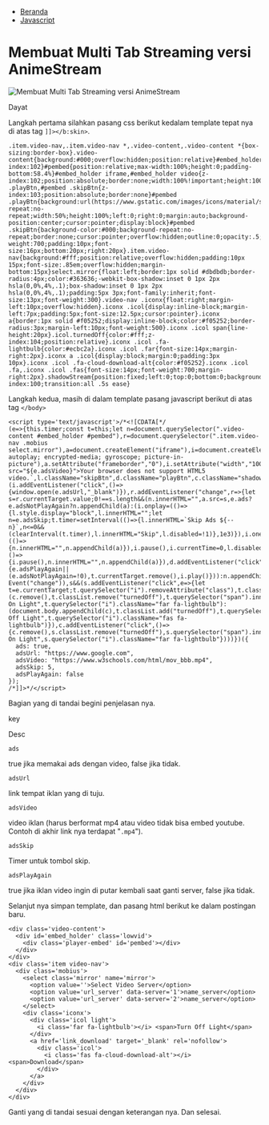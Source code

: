 *    [Beranda](https://web.archive.org/web/20221001232850/https://www.dayat.id/ "Beranda")
*    [Javascript](https://web.archive.org/web/20221001232850/https://www.dayat.id/search/label/Javascript "Javascript")

Membuat Multi Tab Streaming versi AnimeStream
=============================================

![Membuat Multi Tab Streaming versi AnimeStream](https://web.archive.org/web/20221001232850im_/https://blogger.googleusercontent.com/img/b/R29vZ2xl/AVvXsEjquYfFXs8geOp-vTHLFu3Ma7oZPQ72HUFK1hZpDpg12idXxoRlbV31MgJ1Pu1Pf_SvlhljdSb6eTiaDPRdL15Hqym2DK_ImqF6Po54D7ef3mPypF7JpP5C2R-PLDgi6uEOUEXHqkByl6yuVrLlEvulbvwB5HEvCUBU3rzTLJu-ETI7HUw_OJlfCvYsAQ/s0/DAYAT.ID.png)

Dayat

Langkah pertama silahkan pasang css berikut kedalam template tepat nya di atas tag `]]></b:skin>`.

    .item.video-nav,.item.video-nav *,.video-content,.video-content *{box-sizing:border-box}.video-content{background:#000;overflow:hidden;position:relative}#embed_holder{position:relative;z-index:102}#pembed{position:relative;max-width:100%;height:0;padding-bottom:58.4%}#embed_holder iframe,#embed_holder video{z-index:102;position:absolute;border:none;width:100%!important;height:100%!important;top:0;left:0;margin:0;padding:0}#pembed .playBtn,#pembed .skipBtn{z-index:103;position:absolute;border:none}#pembed .playBtn{background:url(https://www.gstatic.com/images/icons/material/system/1x/play_arrow_white_48dp.png);background-repeat:no-repeat;width:50%;height:100%;left:0;right:0;margin:auto;background-position:center;cursor:pointer;display:block}#pembed .skipBtn{background-color:#000;background-repeat:no-repeat;border:none;cursor:pointer;overflow:hidden;outline:0;opacity:.5;color:#fff;font-weight:700;padding:10px;font-size:16px;bottom:20px;right:20px}.item.video-nav{background:#fff;position:relative;overflow:hidden;padding:10px 15px;font-size:.85em;overflow:hidden;margin-bottom:15px}select.mirror{float:left;border:1px solid #dbdbdb;border-radius:4px;color:#363636;-webkit-box-shadow:inset 0 1px 2px hsla(0,0%,4%,.1);box-shadow:inset 0 1px 2px hsla(0,0%,4%,.1);padding:5px 3px;font-family:inherit;font-size:13px;font-weight:300}.video-nav .iconx{float:right;margin-left:10px;overflow:hidden}.iconx .icol{display:inline-block;margin-left:7px;padding:5px;font-size:12.5px;cursor:pointer}.iconx a{border:1px solid #f05252;display:inline-block;color:#f05252;border-radius:3px;margin-left:10px;font-weight:500}.iconx .icol span{line-height:20px}.icol.turnedOff{color:#fff;z-index:104;position:relative}.iconx .icol .fa-lightbulb{color:#ecbc2a}.iconx .icol .far{font-size:14px;margin-right:2px}.iconx a .icol{display:block;margin:0;padding:3px 10px}.iconx .icol .fa-cloud-download-alt{color:#f05252}.iconx .icol .fa,.iconx .icol .fas{font-size:14px;font-weight:700;margin-right:2px}.shadowStream{position:fixed;left:0;top:0;bottom:0;background:rgba(0,0,0,.93);width:100%;height:100%;z-index:100;transition:all .5s ease}

Langkah kedua, masih di dalam template pasang javascript berikut di atas tag `</body>`

    <script type='text/javascript'>/*<![CDATA[*/
    (e=>{this.timer;const t=this;let n=document.querySelector(".video-content #embed_holder #pembed"),r=document.querySelector(".item.video-nav .mobius select.mirror"),a=document.createElement("iframe"),i=document.createElement("video"),d=document.createElement("button"),l=document.createElement("button"),s=document.querySelector(".icol.light"),c=document.createElement("div");a.setAttribute("allow","accelerometer; autoplay; encrypted-media; gyroscope; picture-in-picture"),a.setAttribute("frameborder","0"),i.setAttribute("width","100%"),i.setAttribute("height","auto"),i.innerHTML=`<source src="${e.adsVideo}">Your browser does not support HTML5 video.`,l.className="skipBtn",d.className="playBtn",c.className="shadowStream",n&&r&&(i.addEventListener("click",()=>{window.open(e.adsUrl,"_blank")}),r.addEventListener("change",r=>{let s=r.currentTarget.value;0!==s.length&&(n.innerHTML="",a.src=s,e.ads?e.adsNotPlayAgain?n.appendChild(a):(i.onplay=(()=>{l.style.display="block",l.innerHTML="";let n=e.adsSkip;t.timer=setInterval(()=>{l.innerHTML=`Skip Ads ${--n}`,n<=0&&(clearInterval(t.timer),l.innerHTML="Skip",l.disabled=!1)},1e3)}),i.onended=(()=>{n.innerHTML="",n.appendChild(a)}),i.pause(),i.currentTime=0,l.disabled=!0,clearInterval(t.timer),l.style.display="none",n.appendChild(d),n.appendChild(i),n.appendChild(l),l.addEventListener("click",()=>{i.pause(),n.innerHTML="",n.appendChild(a)}),d.addEventListener("click",t=>{e.adsPlayAgain||(e.adsNotPlayAgain=!0),t.currentTarget.remove(),i.play()})):n.appendChild(a))}),r.selectedIndex=1,r.dispatchEvent(new Event("change")),s&&(s.addEventListener("click",e=>{let t=e.currentTarget;t.querySelector("i").removeAttribute("class"),t.classList.contains("turnedOff")?(c.remove(),t.classList.remove("turnedOff"),t.querySelector("span").innerHTML="Turn On Light",t.querySelector("i").className="far fa-lightbulb"):(document.body.appendChild(c),t.classList.add("turnedOff"),t.querySelector("span").innerHTML="Turn Off Light",t.querySelector("i").className="fas fa-lightbulb")}),c.addEventListener("click",()=>{c.remove(),s.classList.remove("turnedOff"),s.querySelector("span").innerHTML="Turn On Light",s.querySelector("i").className="far fa-lightbulb"})))})({
      ads: true,
      adsUrl: "https://www.google.com",
      adsVideo: "https://www.w3schools.com/html/mov_bbb.mp4",
      adsSkip: 5,
      adsPlayAgain: false
    });
    /*]]>*/</script>

Bagian yang di tandai begini penjelasan nya.

key

Desc

`ads`

true jika memakai ads dengan video, false jika tidak.

`adsUrl`

link tempat iklan yang di tuju.

`adsVideo`

video iklan (harus berformat mp4 atau video tidak bisa embed youtube. Contoh di akhir link nya terdapat "`.mp4`").

`adsSkip`

Timer untuk tombol skip.

`adsPlayAgain`

true jika iklan video ingin di putar kembali saat ganti server, false jika tidak.

Selanjut nya simpan template, dan pasang html berikut ke dalam postingan baru.

    <div class='video-content'>
      <div id='embed_holder' class='lowvid'>
        <div class='player-embed' id='pembed'></div>
      </div>
    </div>
    <div class='item video-nav'>
      <div class='mobius'>
        <select class='mirror' name='mirror'>
          <option value=''>Select Video Server</option>
          <option value='url_server' data-server='1'>name_server</option>
          <option value='url_server' data-server='2'>name_server</option>
        </select>
        <div class='iconx'>
          <div class='icol light'>
            <i class='far fa-lightbulb'></i> <span>Turn Off Light</span>
          </div>
          <a href='link_download' target='_blank' rel='nofollow'>
            <div class='icol'>
              <i class='fas fa-cloud-download-alt'></i> <span>Download</span>
            </div>
          </a>
        </div>
      </div>
    </div>

Ganti yang di tandai sesuai dengan keterangan nya. Dan selesai.

